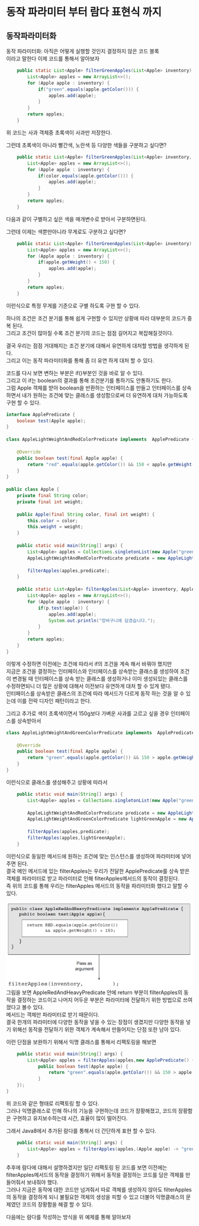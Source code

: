 # 동작 파라미터 부터 람다 표현식 까지 

## 동작파라미터화
동작 파라미터화: 아직은 어떻게 실행할 것인지 결정하지 않은 코드 블록  
이라고 말한다 이제 코드를 통해서 알아보자 
```java
    public static List<Apple> filterGreenApples(List<Apple> inventory) {
        List<Apple> apples = new ArrayList<>();
        for (Apple apple : inventory) {
            if("green".equals(apple.getColor())) {
                apples.add(apple);
            }
        }
        return apples;
    }
```
위 코드는 사과 객체중 초록색이 사과만 저장한다.

그런데 초록색이 아니라 빨간색, 노란색 등 다양한 색들을 구분하고 싶다면?

```java
    public static List<Apple> filterGreenApples(List<Apple> inventory, String color) {
        List<Apple> apples = new ArrayList<>();
        for (Apple apple : inventory) {
            if(color.equals(apple.getColor())) {
                apples.add(apple);
            }
        }
        return apples;
    }
```
다음과 같이 구별하고 싶은 색을 매개변수로 받아서 구분하면된다.  

그런데 이제는 색뿐만아니라 무게로도 구분하고 싶다면?  
```java
    public static List<Apple> filterGreenApples(List<Apple> inventory) {
        List<Apple> apples = new ArrayList<>();
        for (Apple apple : inventory) {
            if(apple.getWeight() < 150) {
                apples.add(apple);
            }
        }
        return apples;
    }
```
이런식으로 특정 무게를 기준으로 구별 하도록 구현 할 수 있다.  

하나의 조건은 조건 분기를 통해 쉽게 구현할 수 있지만 상황에 따라 대부분의 코드가 중복 된다.  
그리고 조건이 많아질 수록 조건 분기의 코드는 점점 길어지고 복잡해질것이다.  

결국 우리는 점점 거대해지는 조건 분기에 대해서 유연하게 대처할 방법을 생각하게 된다.  
그리고 이는 동작 파라미터화를 통해 좀 더 유연 하게 대처 할 수 있다.  

  코드를 다시 보면 변하는 부분은 if()부분인 것을 바로 알 수 있다.  
그리고 이 if는 boolean의 결과를 통해 조건분기를 통하기도 안통하기도 한다.  
그럼 Apple 객체를 받아 boolean을 반환하는 인터페이스를 만들고 인터페이스를 상속하면서 내가 원하는 조건에 맞는 클래스를 생성함으로써 더 유연하게 대처 가능하도록 구현 할 수 있다.

```java
interface ApplePredicate {
    boolean test(Apple apple);
}

class AppleLightWeightAndRedColorPredicate implements  ApplePredicate {

    @Override
    public boolean test(final Apple apple) {
        return "red".equals(apple.getColor()) && 150 < apple.getWeight();
    }
}

public class Apple {
    private final String color;
    private final int weight;

    public Apple(final String color, final int weight) {
        this.color = color;
        this.weight = weight;
    }

    public static void main(String[] args) {
        List<Apple> apples = Collections.singletonList(new Apple("green", 10));
        AppleLightWeightAndRedColorPredicate predicate = new AppleLightWeightAndRedColorPredicate();

        filterApples(apples,predicate);
    }

    public static List<Apple> filterApples(List<Apple> inventory, ApplePredicate p) {
        List<Apple> apples = new ArrayList<>();
        for (Apple apple : inventory) {
            if(p.test(apple)) {
                apples.add(apple);
                System.out.println("장바구니에 담겼습니다.");
            }
        }
        return apples;
    }
}
```

이렇게 수정하면 이전에는 조건에 따라서 if의 조건을 계속 해서 바꿔야 했지만  
지금은 조건을 결정하는 인터페이스와 인터페이스를 상속받는 클래스를 생성하여 조건이 변경될 때 인터페이스를 상속 받는 클래스를 생성하거나 
이미 생성되있는 클래스를 수정하면되니 더 많은 상황에 대해서 이전보다 유연하게 대처 할 수 있게 됐다.  
인터페이스를 상속받은 클래스의 조건에 따라 메서드가 다르게 동작 하는 것을 알 수 있는데 이를 전략 디자인 패턴이라고 한다.

그리고 추가로 색이 초록색이면서 150g보다 가벼운 사과를 고르고 싶을 경우 인터페이스를 상속받아서  
```java
class AppleLightWeightAndGreenColorPredicate implements  ApplePredicate {

    @Override
    public boolean test(final Apple apple) {
        return "green".equals(apple.getColor()) && 150 > apple.getWeight();
    }
}
```
이런식으로 클래스를 생성해주고 상황에 따라서  
```java
    public static void main(String[] args) {
        List<Apple> apples = Collections.singletonList(new Apple("green", 10));

        AppleLightWeightAndRedColorPredicate predicate = new AppleLightWeightAndRedColorPredicate();
        AppleLightWeightAndGreenColorPredicate lightGreenApple = new AppleLightWeightAndGreenColorPredicate();

        filterApples(apples,predicate);
        filterApples(apples,lightGreenApple);
    }
```

이런식으로 동일한 메서드에 원하는 조건에 맞는 인스턴스를 생성하여 파라미터에 넣어주면 된다.  
결국 메인 메서드에 있는 filterApples는 우리가 전달한 ApplePredicate를 상속 받은 객체를 파라미터로 받고 파라미터로 인해 filterApples메서드의 동작이 결정된다.  
즉 위의 코드를 통해 우리는 filterApples 메서드의 동작을 파라미터화 했다고 말할 수 있다.  

![Behavior](./images/동작파라미터.png)  
그림을 보면 AppleRedAndHeavyPredicate 안에 return 부분이 filterApples의 동작을 결정하는 코드이고 나머지 어두운 부분은 파라미터에 전달하기 위한 방법으로 쓰여졌다고 볼수 있다.  
메서드는 객체만 파라미터로 받기 때문이다.  
결국 한개의 파라미터에 다양한 동작을 넣을 수 있는 장점이 생겼지만 다양한 동작을 넣기 위해선 동작을 전달하기 위한 객체가 계속해서 만들어지는 단점 또한 남아 있다.  

  이런 단점을 보완하기 위해서 익명 클래스를 통해서 리팩토링을 해보면  
```java
    public static void main(String[] args) {
        List<Apple> apples = filterApples(apples,new ApplePredicate() {
            public boolean test(Apple apple) {
                return "green".equals(apple.getColor()) && 150 > apple.getWeight();
            }       
    });
}
```  

위 코드와 같은 형태로 리팩토링 할 수 있다.  
그러나 익명클래스로 인해 하나의 기능을 구현하는데 코드가 장황해졌고, 코드의 장황함은 구현하고 유지보수하는데 시간, 효율이 많이 떨어진다.  

그래서 Java8에서 추가된 람다를 통해서 더 간단하게 표현 할 수 있다.  
```java
    public static void main(String[] args) {
        List<Apple> apples = filterApples(apples,(Apple apple) -> "green".equals(apple.getColor()) && 150 > apple.getWeight());
    }
```  

추후에 람다에 대해서 설명하겠지만 일단 리팩토링 된 코드를 보면 이전에는 filterApples메서드의 동작을 결정하기 위해서 동작을 결정하는 코드를 담은 객체를 만들어줘서 보내줘야 했다.  
그러나 지금은 동작에 대한 코드만 넘겨줘서 따로 객체를 생성하지 않아도 filterApples의 동작을 결정하게 되니 불필요한 객체의 생성을 피할 수 있고 더불어 익명클래스의 문제였던 코드의 장황함을 해결 할 수 있다.  

다음에는 람다를 작성하는 방식을 위 예제를 통해 알아보자  


